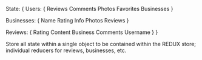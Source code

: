 State: {
  Users: {
    Reviews
    Comments
    Photos
    Favorites
    Businesses
  }

  Businesses: {
    Name
    Rating
    Info
    Photos
    Reviews
  }

  Reviews: {
    Rating
    Content
    Business
    Comments
    Username
  }
}


Store all state within a single object to be contained within the REDUX store;
individual reducers for reviews, businesses, etc.
